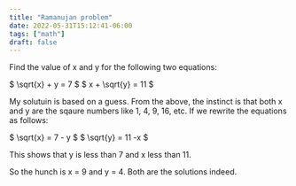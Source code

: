 ```yaml
---
title: "Ramanujan problem"
date: 2022-05-31T15:12:41-06:00
tags: ["math"]
draft: false
---
```


Find the value of x and y for the following two equations:

$ \sqrt{x} + y = 7 $
$ x + \sqrt{y} = 11 $

My solutuin is based on a guess. From the above, the instinct is that both x and y are the sqaure numbers like 1, 4, 9, 16, etc. If we rewrite the equations as follows:

$ \sqrt{x} = 7 - y $
$ \sqrt{y} = 11 -x $
 
This shows that y is less than 7 and x less than 11.

So the hunch is x = 9 and y = 4. Both are the solutions indeed.

